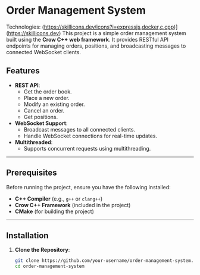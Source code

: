 # Order Management System
Technologies: (https://skillicons.dev/icons?i=expressjs,docker,c,cpp)](https://skillicons.dev)
This project is a simple order management system built using the **Crow C++ web framework**. It provides RESTful API endpoints for managing orders, positions, and broadcasting messages to connected WebSocket clients.

## Features

- **REST API**:
  - Get the order book.
  - Place a new order.
  - Modify an existing order.
  - Cancel an order.
  - Get positions.
- **WebSocket Support**:
  - Broadcast messages to all connected clients.
  - Handle WebSocket connections for real-time updates.
- **Multithreaded**:
  - Supports concurrent requests using multithreading.

---

## Prerequisites

Before running the project, ensure you have the following installed:

- **C++ Compiler** (e.g., `g++` or `clang++`)
- **Crow C++ Framework** (included in the project)
- **CMake** (for building the project)

---

## Installation

1. **Clone the Repository**:
   ```bash
   git clone https://github.com/your-username/order-management-system.git
   cd order-management-system
